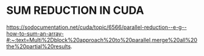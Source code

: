 # SUM REDUCTION IN CUDA

https://sodocumentation.net/cuda/topic/6566/parallel-reduction--e-g--how-to-sum-an-array-#:~:text=Multi%2Dblock%20approach%20to%20parallel,merge%20all%20the%20partial%20results.
